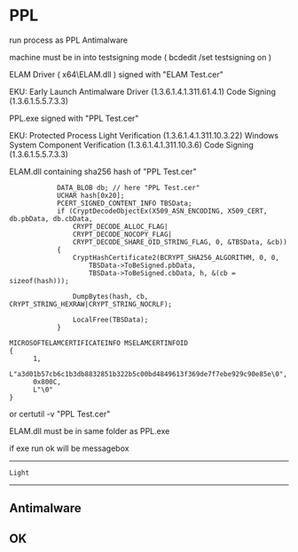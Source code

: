 # PPL
 run process as PPL Antimalware

machine must be in into testsigning mode ( bcdedit /set testsigning on )

ELAM Driver ( x64\ELAM.dll ) signed with "ELAM Test.cer"

EKU:
	Early Launch Antimalware Driver (1.3.6.1.4.1.311.61.4.1)
	Code Signing (1.3.6.1.5.5.7.3.3)

PPL.exe signed with "PPL Test.cer"

EKU:
	Protected Process Light Verification (1.3.6.1.4.1.311.10.3.22)
	Windows System Component Verification (1.3.6.1.4.1.311.10.3.6)
	Code Signing (1.3.6.1.5.5.7.3.3)


ELAM.dll containing sha256 hash of "PPL Test.cer"

```
			DATA_BLOB db; // here "PPL Test.cer"
			UCHAR hash[0x20];
			PCERT_SIGNED_CONTENT_INFO TBSData;
			if (CryptDecodeObjectEx(X509_ASN_ENCODING, X509_CERT, db.pbData, db.cbData, 
				CRYPT_DECODE_ALLOC_FLAG|
				CRYPT_DECODE_NOCOPY_FLAG|
				CRYPT_DECODE_SHARE_OID_STRING_FLAG, 0, &TBSData, &cb))
			{
				CryptHashCertificate2(BCRYPT_SHA256_ALGORITHM, 0, 0, 
					TBSData->ToBeSigned.pbData, 
					TBSData->ToBeSigned.cbData, h, &(cb = sizeof(hash)));

				DumpBytes(hash, cb, CRYPT_STRING_HEXRAW|CRYPT_STRING_NOCRLF);

				LocalFree(TBSData);
			}

MICROSOFTELAMCERTIFICATEINFO MSELAMCERTINFOID
{
      1,
      L"a3d01b57cb6c1b3db8832851b322b5c00bd4849613f369de7f7ebe929c90e85e\0",
      0x800C,
      L"\0"
}

```

or certutil -v "PPL Test.cer"


ELAM.dll must be in same folder as PPL.exe

if exe run ok will be messagebox

---------------------------
    Light
---------------------------
Antimalware 
---------------------------
OK   
---------------------------
